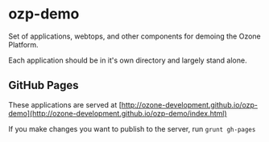 ozp-demo
========

Set of applications, webtops, and other components for demoing the Ozone Platform.

Each application should be in it's own directory and largely stand alone.

## GitHub Pages
These applications are served at [http://ozone-development.github.io/ozp-demo](http://ozone-development.github.io/ozp-demo/index.html)

If you make changes you want to publish to the server, run ```grunt gh-pages```